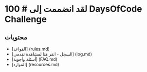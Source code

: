 # لقد انضممت إلى # 100 DaysOfCode Challenge

## محتويات

* [القواعد] (rules.md)
* [السجل - انقر هنا لمشاهدة تقدمي] (log.md)
* [أسئلة وأجوبة] (FAQ.md)
* [الموارد] (resources.md)
